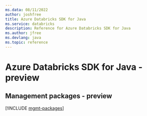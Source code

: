 ```yaml
---
ms.data: 08/11/2022
author: joshfree
title: Azure Databricks SDK for Java
ms.service: databricks
description: Reference for Azure Databricks SDK for Java
ms.author: jfree
ms.devlang: java
ms.topic: reference
---
```

# Azure Databricks SDK for Java - preview

## Management packages - preview
[!INCLUDE [mgmt-packages](databricks-mgmt-index.md)]